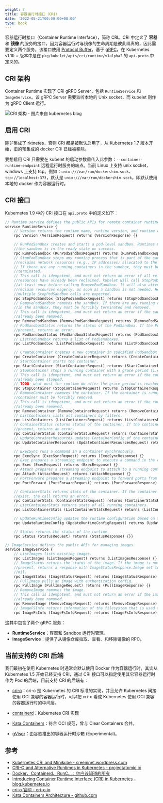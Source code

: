 ```yaml
---
weight: 7
title: 容器运行时接口（CRI）
date: '2022-05-21T00:00:00+08:00'
type: book
---
```


容器运行时接口（Container Runtime Interface），简称 CRI。CRI 中定义了 **容器** 和 **镜像** 的服务的接口，因为容器运行时与镜像的生命周期是彼此隔离的，因此需要定义两个服务。该接口使用 [Protocol Buffer](https://developers.google.com/protocol-buffers/)，基于 [gRPC](https://grpc.io/)，在 Kubernetes v1.10 + 版本中是在 `pkg/kubelet/apis/cri/runtime/v1alpha2` 的 `api.proto` 中定义的。

## CRI 架构

Container Runtime 实现了 CRI gRPC Server，包括 `RuntimeService` 和 `ImageService`。该 gRPC Server 需要监听本地的 Unix socket，而 kubelet 则作为 gRPC Client 运行。

![](../../../images/cri-architecture.png "CRI 架构 - 图片来自 kubernetes blog")

## 启用 CRI

除非集成了 rktnetes，否则 CRI 都是被默认启用了，从 Kubernetes 1.7 版本开始，旧的预集成的 docker CRI 已经被移除。

要想启用 CRI 只需要在 kubelet 的启动参数重传入此参数：`--container-runtime-endpoint` 远程运行时服务的端点。当前 Linux 上支持 unix socket，windows 上支持 tcp。例如：`unix:///var/run/dockershim.sock`、 `tcp://localhost:373`，默认是 `unix:///var/run/dockershim.sock`，即默认使用本地的 docker 作为容器运行时。

## CRI 接口

Kubernetes 1.9 中的 CRI 接口在 `api.proto` 中的定义如下：

```protobuf
// Runtime service defines the public APIs for remote container runtimes
service RuntimeService {
    // Version returns the runtime name, runtime version, and runtime API version.
    rpc Version (VersionRequest) returns (VersionResponse) {}

    // RunPodSandbox creates and starts a pod-level sandbox. Runtimes must ensure
    //the sandbox is in the ready state on success.
    rpc RunPodSandbox (RunPodSandboxRequest) returns (RunPodSandboxResponse) {}
    // StopPodSandbox stops any running process that is part of the sandbox and
    //reclaims network resources (e.g., IP addresses) allocated to the sandbox.
    // If there are any running containers in the sandbox, they must be forcibly
    //terminated.
    // This call is idempotent, and must not return an error if all relevant
    //resources have already been reclaimed. kubelet will call StopPodSandbox
    //at least once before calling RemovePodSandbox. It will also attempt to
    //reclaim resources eagerly, as soon as a sandbox is not needed. Hence,
    //multiple StopPodSandbox calls are expected.
    rpc StopPodSandbox (StopPodSandboxRequest) returns (StopPodSandboxResponse) {}
    // RemovePodSandbox removes the sandbox. If there are any running containers
    //in the sandbox, they must be forcibly terminated and removed.
    // This call is idempotent, and must not return an error if the sandbox has
    //already been removed.
    rpc RemovePodSandbox (RemovePodSandboxRequest) returns (RemovePodSandboxResponse) {}
    // PodSandboxStatus returns the status of the PodSandbox. If the PodSandbox is not
    //present, returns an error.
    rpc PodSandboxStatus (PodSandboxStatusRequest) returns (PodSandboxStatusResponse) {}
    // ListPodSandbox returns a list of PodSandboxes.
    rpc ListPodSandbox (ListPodSandboxRequest) returns (ListPodSandboxResponse) {}

    // CreateContainer creates a new container in specified PodSandbox
    rpc CreateContainer (CreateContainerRequest) returns (CreateContainerResponse) {}
    // StartContainer starts the container.
    rpc StartContainer (StartContainerRequest) returns (StartContainerResponse) {}
    // StopContainer stops a running container with a grace period (i.e., timeout).
    // This call is idempotent, and must not return an error if the container has
    //already been stopped.
    // TODO: what must the runtime do after the grace period is reached?
    rpc StopContainer (StopContainerRequest) returns (StopContainerResponse) {}
    // RemoveContainer removes the container. If the container is running, the
    //container must be forcibly removed.
    // This call is idempotent, and must not return an error if the container has
    //already been removed.
    rpc RemoveContainer (RemoveContainerRequest) returns (RemoveContainerResponse) {}
    // ListContainers lists all containers by filters.
    rpc ListContainers (ListContainersRequest) returns (ListContainersResponse) {}
    // ContainerStatus returns status of the container. If the container is not
    //present, returns an error.
    rpc ContainerStatus (ContainerStatusRequest) returns (ContainerStatusResponse) {}
    // UpdateContainerResources updates ContainerConfig of the container.
    rpc UpdateContainerResources (UpdateContainerResourcesRequest) returns (UpdateContainerResourcesResponse) {}

    // ExecSync runs a command in a container synchronously.
    rpc ExecSync (ExecSyncRequest) returns (ExecSyncResponse) {}
    // Exec prepares a streaming endpoint to execute a command in the container.
    rpc Exec (ExecRequest) returns (ExecResponse) {}
    // Attach prepares a streaming endpoint to attach to a running container.
    rpc Attach (AttachRequest) returns (AttachResponse) {}
    // PortForward prepares a streaming endpoint to forward ports from a PodSandbox.
    rpc PortForward (PortForwardRequest) returns (PortForwardResponse) {}

    // ContainerStats returns stats of the container. If the container does not
    //exist, the call returns an error.
    rpc ContainerStats (ContainerStatsRequest) returns (ContainerStatsResponse) {}
    // ListContainerStats returns stats of all running containers.
    rpc ListContainerStats (ListContainerStatsRequest) returns (ListContainerStatsResponse) {}

    // UpdateRuntimeConfig updates the runtime configuration based on the given request.
    rpc UpdateRuntimeConfig (UpdateRuntimeConfigRequest) returns (UpdateRuntimeConfigResponse) {}

    // Status returns the status of the runtime.
    rpc Status (StatusRequest) returns (StatusResponse) {}}

// ImageService defines the public APIs for managing images.
service ImageService {
    // ListImages lists existing images.
    rpc ListImages (ListImagesRequest) returns (ListImagesResponse) {}
    // ImageStatus returns the status of the image. If the image is not
    //present, returns a response with ImageStatusResponse.Image set to
    //nil.
    rpc ImageStatus (ImageStatusRequest) returns (ImageStatusResponse) {}
    // PullImage pulls an image with authentication config.
    rpc PullImage (PullImageRequest) returns (PullImageResponse) {}
    // RemoveImage removes the image.
    // This call is idempotent, and must not return an error if the image has
    //already been removed.
    rpc RemoveImage (RemoveImageRequest) returns (RemoveImageResponse) {}
    // ImageFSInfo returns information of the filesystem that is used to store images.
    rpc ImageFsInfo (ImageFsInfoRequest) returns (ImageFsInfoResponse) {}}
```

这其中包含了两个 gRPC 服务：

- **RuntimeService**：容器和 Sandbox 运行时管理。
- **ImageService**：提供了从镜像仓库拉取、查看、和移除镜像的 RPC。

## 当前支持的 CRI 后端

我们最初在使用 Kubernetes 时通常会默认使用 Docker 作为容器运行时，其实从 Kubernetes 1.5 开始已经支持 CRI，通过 CRI 接口可以指定使用其它容器运行时作为 Pod 的后端，目前支持 CRI 的后端有：

- [cri-o](https://github.com/kubernetes-incubator/cri-o)：cri-o 是 Kubernetes 的 CRI 标准的实现，并且允许 Kubernetes 间接使用 OCI 兼容的容器运行时，可以把 cri-o 看成 Kubernetes 使用 OCI 兼容的容器运行时的中间层。
- [containerd](https://github.com/containerd/containerd)：Kubernetes CRI 实现

- [Kata Containers](https://katacontainers.io/)：符合 OCI 规范，曾与 Clear Containers 合并。
- [gVisor](https://github.com/google/gvisor)：由谷歌推出的容器运行时沙箱 (Experimental)。


## 参考

- [Kubernetes CRI and Minikube - sreeninet.wordpress.com](https://sreeninet.wordpress.com/2017/02/11/kubernetes-cri-and-minikube/)
- [CRI-O and Alternative Runtimes in Kubernetes - projectatomic.io](https://projectatomic.io/blog/2017/02/crio-runtimes/)
- [Docker、Containerd、RunC...：你应该知道的所有](https://www.infoq.cn/article/2017/02/Docker-Containerd-RunC/)
- [Introducing Container Runtime Interface (CRI) in Kubernetes - blog.kubernetes.io](https://kubernetes.io/blog/2016/12/container-runtime-interface-cri-in-kubernetes/)
- [cri-o 官网 - cri-o.io](https://cri-o.io/)
- [Kata Containers Architecture - github.com](https://github.com/kata-containers/documentation/blob/master/design/architecture.md#kubernetes-support)
